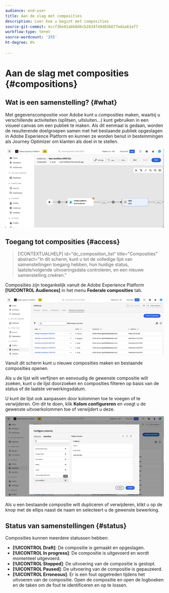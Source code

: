 ```yaml
---
audience: end-user
title: Aan de slag met composities
description: Leer hoe u begint met composities
source-git-commit: 4ccf3be01abb8d6cb2834f49d83b677edaa61ef7
workflow-type: tm+mt
source-wordcount: '255'
ht-degree: 0%

---
```


# Aan de slag met composities {#compositions}

## Wat is een samenstelling? {#what}

Met gegevenscompositie voor Adobe kunt u composities maken, waarbij u verschillende activiteiten (splitsen, uitsluiten...) kunt gebruiken in een visueel canvas om een publiek te maken. Als dit eenmaal is gedaan, worden de resulterende doelgroepen samen met het bestaande publiek opgeslagen in Adobe Experience Platform en kunnen ze worden benut in bestemmingen als Journey Optimizer om klanten als doel in te stellen.

![](assets/composition-example.png)

## Toegang tot composities {#access}

>[!CONTEXTUALHELP]
>id="dc_composition_list"
>title="Composities"
>abstract="In dit scherm, kunt u tot de volledige lijst van samenstellingen toegang hebben, hun huidige status, laatste/volgende uitvoeringsdata controleren, en een nieuwe samenstelling creëren."

Composities zijn toegankelijk vanuit de Adobe Experience Platform **[!UICONTROL Audiences]** in het menu **Federale composities** tab.

![](assets/compositions-list.png)

Vanuit dit scherm kunt u nieuwe composities maken en bestaande composities openen.

Als u de lijst wilt verfijnen en eenvoudig de gewenste compositie wilt zoeken, kunt u de lijst doorzoeken en composities filteren op basis van de status of de laatste verwerkingsdatum.

U kunt de lijst ook aanpassen door kolommen toe te voegen of te verwijderen. Om dit te doen, klik **Kolom configureren** en voegt u de gewenste uitvoerkolommen toe of verwijdert u deze.

![](assets/compositions-columns.png)

Als u een bestaande compositie wilt dupliceren of verwijderen, klikt u op de knop met de ellips naast de naam en selecteert u de gewenste bewerking.

## Status van samenstellingen {#status}

Composities kunnen meerdere statussen hebben:

* **[!UICONTROL Draft]**: De compositie is gemaakt en opgeslagen.
* **[!UICONTROL In progress]**: De compositie is uitgevoerd en wordt momenteel uitgevoerd.
* **[!UICONTROL Stopped]**: De uitvoering van de compositie is gestopt.
* **[!UICONTROL Paused]**: De uitvoering van de compositie is gepauzeerd.
* **[!UICONTROL Erroneous]**: Er is een fout opgetreden tijdens het uitvoeren van de compositie. Open de compositie en open de logboeken en de taken om de fout te identificeren en op te lossen.
